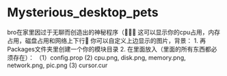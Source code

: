 # Mysterious_desktop_pets

bro在家里因过于无聊而创造出的神秘程序（🌚🌚🌚
这可以显示你的cpu占用，内存占用，磁盘占用和网络上下行🤔
你可以自定义上边显示的图片，背景：
    1. 再Packages文件夹里创建一个你的模块目录
    2. 在里面放入（里面的所有东西都必须存在）：
        （1）config.prop
         (2) cpu.png, disk.png, memory.png, network.png, pic.png
         (3) cursor.cur
